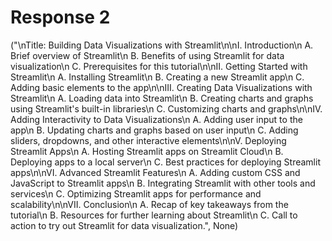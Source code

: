 # Response 2

("\nTitle: Building Data Visualizations with Streamlit\n\nI. Introduction\n   A. Brief overview of Streamlit\n   B. Benefits of using Streamlit for data visualization\n   C. Prerequisites for this tutorial\n\nII. Getting Started with Streamlit\n   A. Installing Streamlit\n   B. Creating a new Streamlit app\n   C. Adding basic elements to the app\n\nIII. Creating Data Visualizations with Streamlit\n   A. Loading data into Streamlit\n   B. Creating charts and graphs using Streamlit's built-in libraries\n   C. Customizing charts and graphs\n\nIV. Adding Interactivity to Data Visualizations\n   A. Adding user input to the app\n   B. Updating charts and graphs based on user input\n   C. Adding sliders, dropdowns, and other interactive elements\n\nV. Deploying Streamlit Apps\n   A. Hosting Streamlit apps on Streamlit Cloud\n   B. Deploying apps to a local server\n   C. Best practices for deploying Streamlit apps\n\nVI. Advanced Streamlit Features\n   A. Adding custom CSS and JavaScript to Streamlit apps\n   B. Integrating Streamlit with other tools and services\n   C. Optimizing Streamlit apps for performance and scalability\n\nVII. Conclusion\n   A. Recap of key takeaways from the tutorial\n   B. Resources for further learning about Streamlit\n   C. Call to action to try out Streamlit for data visualization.", None)

